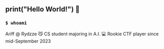 ## print("Hello World!") 👋

### `$ whoami`

Ariff @ Rydzze 😼 CS student majoring in A.I. 💻 Rookie CTF player since mid-September 2023

